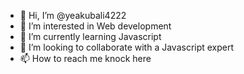 - 👋 Hi, I’m @yeakubali4222
- 👀 I’m interested in Web development
- 🌱 I’m currently learning Javascript
- 💞️ I’m looking to collaborate with a Javascript expert
- 📫 How to reach me knock here

<!---
yeakubali4222/yeakubali4222 is a ✨ special ✨ repository because its `README.md` (this file) appears on your GitHub profile.
You can click the Preview link to take a look at your changes.
--->
